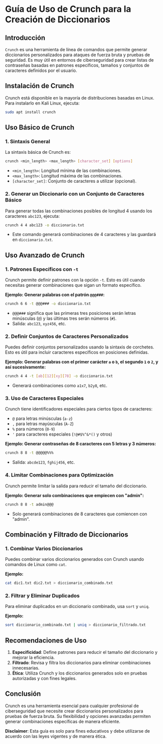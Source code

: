 
# Guía de Uso de Crunch para la Creación de Diccionarios

## Introducción
`Crunch` es una herramienta de línea de comandos que permite generar diccionarios personalizados para ataques de fuerza bruta y pruebas de seguridad. Es muy útil en entornos de ciberseguridad para crear listas de contraseñas basadas en patrones específicos, tamaños y conjuntos de caracteres definidos por el usuario.

## Instalación de Crunch
Crunch está disponible en la mayoría de distribuciones basadas en Linux. Para instalarlo en Kali Linux, ejecuta:

```bash
sudo apt install crunch
```

## Uso Básico de Crunch

### 1. **Sintaxis General**
La sintaxis básica de Crunch es:

```bash
crunch <min_length> <max_length> [character_set] [options]
```

- `<min_length>`: Longitud mínima de las combinaciones.
- `<max_length>`: Longitud máxima de las combinaciones.
- `[character_set]`: Conjunto de caracteres a utilizar (opcional).

### 2. **Generar un Diccionario con un Conjunto de Caracteres Básico**
Para generar todas las combinaciones posibles de longitud 4 usando los caracteres `abc123`, ejecuta:

```bash
crunch 4 4 abc123 -o diccionario.txt
```

- Este comando generará combinaciones de 4 caracteres y las guardará en `diccionario.txt`.

## Uso Avanzado de Crunch

### 1. **Patrones Específicos con `-t`**
Crunch permite definir patrones con la opción `-t`. Esto es útil cuando necesitas generar combinaciones que sigan un formato específico.

**Ejemplo: Generar palabras con el patrón `@@@###`:**

```bash
crunch 6 6 -t @@@### -o diccionario.txt
```

- `@@@###` significa que las primeras tres posiciones serán letras minúsculas (`@`) y las últimas tres serán números (`#`).
- Salida: `abc123`, `xyz456`, etc.

### 2. **Definir Conjuntos de Caracteres Personalizados**
Puedes definir conjuntos personalizados usando la sintaxis de corchetes. Esto es útil para incluir caracteres específicos en posiciones definidas.

**Ejemplo: Generar palabras con el primer carácter `a` o `b`, el segundo `1` o `2`, y así sucesivamente:**

```bash
crunch 4 4 -t [ab][12][xy][78] -o diccionario.txt
```

- Generará combinaciones como `a1x7`, `b2y8`, etc.

### 3. **Uso de Caracteres Especiales**
Crunch tiene identificadores especiales para ciertos tipos de caracteres:

- `@` para letras minúsculas (`a-z`)
- `,` para letras mayúsculas (`A-Z`)
- `%` para números (`0-9`)
- `'` para caracteres especiales (`!@#$%^&*()` y otros)

**Ejemplo: Generar contraseñas de 8 caracteres con 5 letras y 3 números:**

```bash
crunch 8 8 -t @@@@@%%%
```

- Salida: `abcde123`, `fghij456`, etc.

### 4. **Limitar Combinaciones para Optimización**
Crunch permite limitar la salida para reducir el tamaño del diccionario.

**Ejemplo: Generar solo combinaciones que empiecen con "admin":**

```bash
crunch 8 8 -t admin@@@
```

- Solo generará combinaciones de 8 caracteres que comiencen con "admin".

## Combinación y Filtrado de Diccionarios

### 1. **Combinar Varios Diccionarios**
Puedes combinar varios diccionarios generados con Crunch usando comandos de Linux como `cat`.

**Ejemplo:**

```bash
cat dic1.txt dic2.txt > diccionario_combinado.txt
```

### 2. **Filtrar y Eliminar Duplicados**
Para eliminar duplicados en un diccionario combinado, usa `sort` y `uniq`.

**Ejemplo:**

```bash
sort diccionario_combinado.txt | uniq > diccionario_filtrado.txt
```

## Recomendaciones de Uso

1. **Especificidad**: Define patrones para reducir el tamaño del diccionario y mejorar la eficiencia.
2. **Filtrado**: Revisa y filtra los diccionarios para eliminar combinaciones innecesarias.
3. **Ética**: Utiliza Crunch y los diccionarios generados solo en pruebas autorizadas y con fines legales.

## Conclusión
Crunch es una herramienta esencial para cualquier profesional de ciberseguridad que necesite crear diccionarios personalizados para pruebas de fuerza bruta. Su flexibilidad y opciones avanzadas permiten generar combinaciones específicas de manera eficiente.

**Disclaimer**: Esta guía es solo para fines educativos y debe utilizarse de acuerdo con las leyes vigentes y de manera ética.
